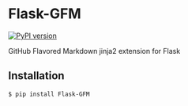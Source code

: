 # Flask-GFM
[![PyPI version](https://badge.fury.io/py/Flask-GFM.svg)](https://badge.fury.io/py/Flask-GFM)

GitHub Flavored Markdown jinja2 extension for Flask

## Installation

    $ pip install Flask-GFM

